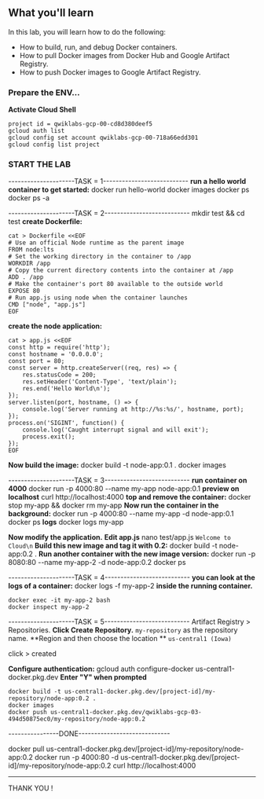 
## What you'll learn

In this lab, you will learn how to do the following:
- How to build, run, and debug Docker containers.
- How to pull Docker images from Docker Hub and Google Artifact Registry.
- How to push Docker images to Google Artifact Registry.


### Prepare the ENV... 
**Activate Cloud Shell** 
```
project id = qwiklabs-gcp-00-cd8d380deef5
gcloud auth list
gcloud config set account qwiklabs-gcp-00-718a66edd301
gcloud config list project
```
### START THE LAB

---------------------TASK = 1---------------------------
**run a hello world container to get started:**
docker run hello-world
docker images
docker ps
docker ps -a

---------------------TASK = 2---------------------------
mkdir test && cd test
**create Dockerfile:**
```
cat > Dockerfile <<EOF
# Use an official Node runtime as the parent image
FROM node:lts
# Set the working directory in the container to /app
WORKDIR /app
# Copy the current directory contents into the container at /app
ADD . /app
# Make the container's port 80 available to the outside world
EXPOSE 80
# Run app.js using node when the container launches
CMD ["node", "app.js"]
EOF
```

**create the node application:**
```
cat > app.js <<EOF
const http = require('http');
const hostname = '0.0.0.0';
const port = 80;
const server = http.createServer((req, res) => {
    res.statusCode = 200;
    res.setHeader('Content-Type', 'text/plain');
    res.end('Hello World\n');
});
server.listen(port, hostname, () => {
    console.log('Server running at http://%s:%s/', hostname, port);
});
process.on('SIGINT', function() {
    console.log('Caught interrupt signal and will exit');
    process.exit();
});
EOF
```

**Now build the image:**
docker build -t node-app:0.1 .
docker images

---------------------TASK = 3---------------------------
**run container on 4000**
docker run -p 4000:80 --name my-app node-app:0.1
**preview on localhost**
curl http://localhost:4000
**top and remove the container:**
docker stop my-app && docker rm my-app
**Now run the container in the background:**
docker run -p 4000:80 --name my-app -d node-app:0.1
docker ps
**logs**
docker logs my-app

**Now modify the application.**
**Edit app.js**
nano test/app.js
`Welcome to Cloud\n`
**Build this new image and tag it with 0.2:**
docker build -t node-app:0.2 .
**Run another container with the new image version:**
docker run -p 8080:80 --name my-app-2 -d node-app:0.2
docker ps

---------------------TASK = 4---------------------------
**you can look at the logs of a container:**
docker logs -f my-app-2
**inside the running container.**
```
docker exec -it my-app-2 bash
docker inspect my-app-2
```

---------------------TASK = 5---------------------------
Artifact Registry > Repositories.
**Click Create Repository.**
`my-repository` as the repository name.
**Region and then choose the location ** `us-central1 (Iowa)`

click > created

**Configure authentication:**
gcloud auth configure-docker us-central1-docker.pkg.dev
**Enter "Y" when prompted**
```
docker build -t us-central1-docker.pkg.dev/[project-id]/my-repository/node-app:0.2 .
docker images
docker push us-central1-docker.pkg.dev/qwiklabs-gcp-03-494d50875ec0/my-repository/node-app:0.2
```
----------------DONE-----------------------------
    
docker pull us-central1-docker.pkg.dev/[project-id]/my-repository/node-app:0.2
docker run -p 4000:80 -d us-central1-docker.pkg.dev/[project-id]/my-repository/node-app:0.2
curl http://localhost:4000

----------------------------------------------------

THANK YOU !
